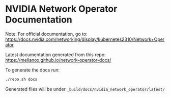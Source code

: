 # NVIDIA Network Operator Documentation

Note:
For official documentation, go to: https://docs.nvidia.com/networking/display/kubernetes2310/Network+Operator

Latest documentation generated from this repo: https://mellanox.github.io/network-operator-docs/

To generate the docs run:

```bash
./repo.sh docs
```

Generated files will be under `_build/docs/nvidia_network_operator/latest/`

